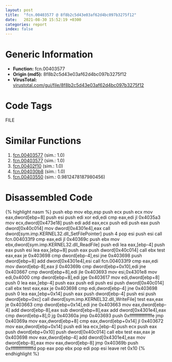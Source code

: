 ```yaml
---
layout: post
title:  "fcn.00403577 @ 8f8b2c5d43e03af62d4bc097b3275f12"
date:   2021-08-30 15:52:19 +0300
categories: report
index: false
---
```


# Generic Information
- **Function:** fcn.00403577
- **Origin (md5):** 8f8b2c5d43e03af62d4bc097b3275f12
- **VirusTotal:** [virustotal.com/gui/file/8f8b2c5d43e03af62d4bc097b3275f12][virustotal_ref]

# Code Tags
<span class="tag" id="FILE">FILE</span>


# Similar Functions

1. [fcn.00403577][similar_1_ref] (sim.: 1.0)
2. [fcn.00403577][similar_2_ref] (sim.: 1.0)
3. [fcn.00402f10][similar_3_ref] (sim.: 1.0)
4. [fcn.004030b8][similar_4_ref] (sim.: 1.0)
5. [fcn.00403550][similar_5_ref] (sim.: 0.9812478187980456)


# Disassembled Code

{% highlight nasm %}
push ebp
mov ebp,esp
push ecx
push ecx
mov eax,dword[ebp+8]
push esi
push edi
xor edi,edi
cmp eax,edi
jl 0x4035a3
mov ecx,dword[0x473e18]
push edi
add eax,ecx
push edi
push eax
push dword[0x40c014]
mov dword[0x4301e4],eax
call dword[sym.imp.KERNEL32.dll_SetFilePointer]
push 4
pop esi
push esi
call fcn.004033f9
cmp eax,edi
jl 0x40369c
push ebx
mov ebx,dword[sym.imp.KERNEL32.dll_ReadFile]
push edi
lea eax,[ebp-4]
push eax
push esi
lea eax,[ebp+8]
push eax
push dword[0x40c014]
call ebx
test eax,eax
je 0x403698
cmp dword[ebp-4],esi
jne 0x403698
push dword[ebp+8]
add dword[0x4301e4],esi
call fcn.004033f9
cmp eax,edi
mov dword[ebp-8],eax
jl 0x40369b
cmp dword[ebp+0x10],edi
jne 0x403667
cmp dword[ebp+8],edi
jle 0x403693
mov esi,0x4301e8
mov edi,0x4000
cmp dword[ebp+8],edi
jge 0x403617
mov edi,dword[ebp+8]
push 0
lea eax,[ebp-4]
push eax
push edi
push esi
push dword[0x40c014]
call ebx
test eax,eax
je 0x403698
cmp edi,dword[ebp-4]
jne 0x403698
push 0
lea eax,[ebp+0x14]
push eax
push dword[ebp-4]
push esi
push dword[ebp+0xc]
call dword[sym.imp.KERNEL32.dll_WriteFile]
test eax,eax
je 0x403663
cmp dword[ebp+0x14],edi
jne 0x403663
mov eax,dword[ebp-4]
add dword[ebp-8],eax
sub dword[ebp+8],eax
add dword[0x4301e4],eax
cmp dword[ebp+8],0
jg 0x40360a
jmp 0x403693
push 0xfffffffffffffffe
jmp 0x40369a
mov eax,dword[ebp+8]
cmp eax,dword[ebp+0x14]
jl 0x403672
mov eax,dword[ebp+0x14]
push edi
lea ecx,[ebp-4]
push ecx
push eax
push dword[ebp+0x10]
push dword[0x40c014]
call ebx
test eax,eax
je 0x403698
mov eax,dword[ebp-4]
add dword[0x4301e4],eax
mov dword[ebp-8],eax
mov eax,dword[ebp-8]
jmp 0x40369b
push 0xfffffffffffffffd
pop eax
pop ebx
pop edi
pop esi
leave
ret 0x10
{% endhighlight %}


[similar_1_ref]: /report/fcn.00403577@6c8b5339bada4cbd03f0f446da640707
[similar_2_ref]: /report/fcn.00403577@e7582fc3dadb394a1457ab7e7fbbe9a7
[similar_3_ref]: /report/fcn.00402f10@e1c1647e2a46cfd9190abde0e66f29f3
[similar_4_ref]: /report/fcn.004030b8@588e58b795d90bc66462e36cf410fee4
[similar_5_ref]: /report/fcn.00403550@d6ea03fac5cc8539ee4d47aca4467735
[virustotal_ref]: https://www.virustotal.com/gui/file/8f8b2c5d43e03af62d4bc097b3275f12